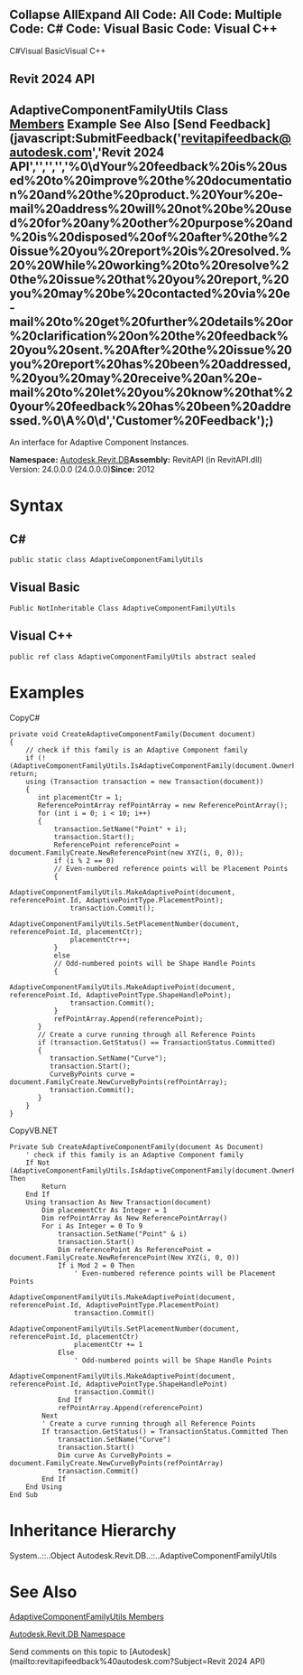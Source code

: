 ﻿

Collapse AllExpand All Code: All Code: Multiple Code: C# Code: Visual Basic Code: Visual C++   
---  
  
C#Visual BasicVisual C++

Revit 2024 API  
---  
AdaptiveComponentFamilyUtils Class  
[Members](e3114af3-ad01-783f-0043-ea3bd81d16ff.md) Example See Also [Send Feedback](javascript:SubmitFeedback\('revitapifeedback@autodesk.com','Revit 2024 API','','','','%0\\dYour%20feedback%20is%20used%20to%20improve%20the%20documentation%20and%20the%20product.%20Your%20e-mail%20address%20will%20not%20be%20used%20for%20any%20other%20purpose%20and%20is%20disposed%20of%20after%20the%20issue%20you%20report%20is%20resolved.%20%20While%20working%20to%20resolve%20the%20issue%20that%20you%20report,%20you%20may%20be%20contacted%20via%20e-mail%20to%20get%20further%20details%20or%20clarification%20on%20the%20feedback%20you%20sent.%20After%20the%20issue%20you%20report%20has%20been%20addressed,%20you%20may%20receive%20an%20e-mail%20to%20let%20you%20know%20that%20your%20feedback%20has%20been%20addressed.%0\\A%0\\d','Customer%20Feedback'\);)  
---  
  
An interface for Adaptive Component Instances. 

**Namespace:** [Autodesk.Revit.DB](87546ba7-461b-c646-cbb1-2cb8f5bff8b2.md)**Assembly:** RevitAPI (in RevitAPI.dll) Version: 24.0.0.0 (24.0.0.0)**Since:** 2012 

# Syntax

C#  
---  
      
    
    public static class AdaptiveComponentFamilyUtils  
  
Visual Basic  
---  
      
    
    Public NotInheritable Class AdaptiveComponentFamilyUtils  
  
Visual C++  
---  
      
    
    public ref class AdaptiveComponentFamilyUtils abstract sealed  
  
# Examples

CopyC#
    
    
    private void CreateAdaptiveComponentFamily(Document document)
    {
        // check if this family is an Adaptive Component family
        if (!(AdaptiveComponentFamilyUtils.IsAdaptiveComponentFamily(document.OwnerFamily))) return;
        using (Transaction transaction = new Transaction(document))
        {
           int placementCtr = 1;
           ReferencePointArray refPointArray = new ReferencePointArray();
           for (int i = 0; i < 10; i++)
           {
               transaction.SetName("Point" + i);
               transaction.Start();
               ReferencePoint referencePoint = document.FamilyCreate.NewReferencePoint(new XYZ(i, 0, 0));
               if (i % 2 == 0)
               // Even-numbered reference points will be Placement Points
               {
                   AdaptiveComponentFamilyUtils.MakeAdaptivePoint(document, referencePoint.Id, AdaptivePointType.PlacementPoint);
                   transaction.Commit();
                   AdaptiveComponentFamilyUtils.SetPlacementNumber(document, referencePoint.Id, placementCtr);
                   placementCtr++;
               }
               else
               // Odd-numbered points will be Shape Handle Points
               {
                   AdaptiveComponentFamilyUtils.MakeAdaptivePoint(document, referencePoint.Id, AdaptivePointType.ShapeHandlePoint);
                   transaction.Commit();
               }
               refPointArray.Append(referencePoint);
           }
           // Create a curve running through all Reference Points
           if (transaction.GetStatus() == TransactionStatus.Committed)
           {
              transaction.SetName("Curve");
              transaction.Start();
              CurveByPoints curve = document.FamilyCreate.NewCurveByPoints(refPointArray);
              transaction.Commit();
           }
        }
    }

CopyVB.NET
    
    
    Private Sub CreateAdaptiveComponentFamily(document As Document)
        ' check if this family is an Adaptive Component family
        If Not (AdaptiveComponentFamilyUtils.IsAdaptiveComponentFamily(document.OwnerFamily)) Then
            Return
        End If
        Using transaction As New Transaction(document)
            Dim placementCtr As Integer = 1
            Dim refPointArray As New ReferencePointArray()
            For i As Integer = 0 To 9
                transaction.SetName("Point" & i)
                transaction.Start()
                Dim referencePoint As ReferencePoint = document.FamilyCreate.NewReferencePoint(New XYZ(i, 0, 0))
                If i Mod 2 = 0 Then
                    ' Even-numbered reference points will be Placement Points
                    AdaptiveComponentFamilyUtils.MakeAdaptivePoint(document, referencePoint.Id, AdaptivePointType.PlacementPoint)
                    transaction.Commit()
                    AdaptiveComponentFamilyUtils.SetPlacementNumber(document, referencePoint.Id, placementCtr)
                    placementCtr += 1
                Else
                    ' Odd-numbered points will be Shape Handle Points
                    AdaptiveComponentFamilyUtils.MakeAdaptivePoint(document, referencePoint.Id, AdaptivePointType.ShapeHandlePoint)
                    transaction.Commit()
                End If
                refPointArray.Append(referencePoint)
            Next
            ' Create a curve running through all Reference Points
            If transaction.GetStatus() = TransactionStatus.Committed Then
                transaction.SetName("Curve")
                transaction.Start()
                Dim curve As CurveByPoints = document.FamilyCreate.NewCurveByPoints(refPointArray)
                transaction.Commit()
            End If
        End Using
    End Sub

# Inheritance Hierarchy

System..::..Object Autodesk.Revit.DB..::..AdaptiveComponentFamilyUtils

# See Also

[AdaptiveComponentFamilyUtils Members](e3114af3-ad01-783f-0043-ea3bd81d16ff.md)

[Autodesk.Revit.DB Namespace](87546ba7-461b-c646-cbb1-2cb8f5bff8b2.md)

Send comments on this topic to [Autodesk](mailto:revitapifeedback%40autodesk.com?Subject=Revit 2024 API)
